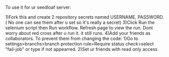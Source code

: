 To use it for ur seedloaf server:

1)Fork this and create 2 repository secrets named USERNAME, PASSWORD.( No one can see them after u set so it's really a secret)
3)Click Run the selenium script then Run workflow. Refresh page to view the run.
Dont worry about red cross after u run it. it still runs.
4)Add your friends as collaborators.
To prevent them from changing the code:
1)Go to settings>branchs>branch protection rule>Require status check>select "fail-job" or type if not appearred.
2)Set ur friends with read only access
